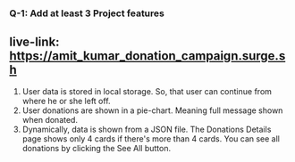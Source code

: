 ### Q-1: Add at least 3 Project features
## live-link: https://amit_kumar_donation_campaign.surge.sh

1. User data is stored in local storage. So, that user  can     continue from where he or she left off. 
2. User donations are shown in a pie-chart. Meaning full message shown when donated.
3. Dynamically, data is shown from a JSON file. The Donations Details page shows only 4 cards if there's more than 4 cards. You can see all donations by clicking the See All button.